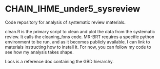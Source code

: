 # CHAIN_IHME_under5_sysreview
Code repository for analysis of systematic review materials. 

clean.R is the primary script to clean and plot the data from the systematic review. It calls the cleaning_fxns code. MR-BRT requires a specific python environment to be run, and as it becomes publicly available, I can link to materials instructing how to install it. For now, you can follow my code to see how my analysis takes shape. 

Locs is a reference doc containing the GBD hierarchy. 
